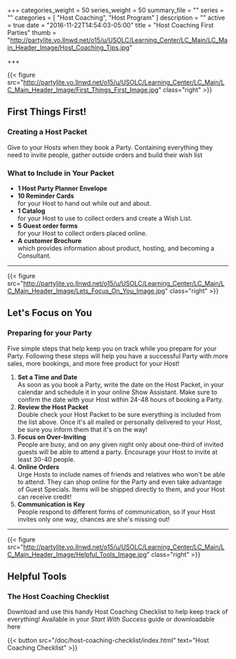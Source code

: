 +++
categories_weight = 50
series_weight = 50
summary_file = ""
series = ""
categories = [
  "Host Coaching",
  "Host Program"
]
description = ""
active = true
date = "2016-11-22T14:54:03-05:00"
title = "Host Coaching First Parties"
thumb = "http://partylite.vo.llnwd.net/o15/u/USOLC/Learning_Center/LC_Main/LC_Main_Header_Image/Host_Coaching_Tips.jpg"

+++

{{< figure src="http://partylite.vo.llnwd.net/o15/u/USOLC/Learning_Center/LC_Main/LC_Main_Header_Image/First_Things_First_Image.jpg" class="right" >}}

First Things First!
-------------------

### Creating a Host Packet
Give to your Hosts when they book a Party. Containing everything they need to invite people, gather outside orders and build their wish list
  
### What to Include in Your Packet
+ **1 Host Party Planner Envelope**
+ **10 Reminder Cards**  
for your Host to hand out while out and about.
+ **1 Catalog**  
for your Host to use to collect orders and create a Wish List.
+ **5 Guest order forms**  
for your Host to collect orders placed online.
+ **A customer Brochure**  
which provides information about product, hosting, and becoming a Consultant.

* * *

{{< figure src="http://partylite.vo.llnwd.net/o15/u/USOLC/Learning_Center/LC_Main/LC_Main_Header_Image/Lets_Focus_On_You_Image.jpg" class="right" >}}

Let's Focus on You
------------------
### Preparing for your Party
Five simple steps that help keep you on track while you prepare for your Party. Following these steps will help you have a successful Party with more sales, more bookings, and more free product for your Host!

1. **Set a Time and Date**  
As soon as you book a Party, write the date on the Host Packet, in your calendar and schedule it in your online Show Assistant. Make sure to confirm the date with your Host within 24-48 hours of booking a Party.
2. **Review the Host Packet**  
Double check your Host Packet to be sure everything is included from the list above. Once it's all mailed or personally delivered to your Host, be sure you inform them that it's on the way!
3. **Focus on Over-Inviting**  
People are busy, and on any given night only about one-third of invited guests will be able to attend a party. Encourage your Host to invite at least 30-40 people.
4. **Online Orders**  
Urge Hosts to include names of friends and relatives who won't be able to attend. They can shop online for the Party and even take advantage of Guest Specials. Items will be shipped directly to them, and your Host can receive credit!
5. **Communication is Key**  
People respond to different forms of communication, so if your Host invites only one way, chances are she's missing out!

* * *

{{< figure src="http://partylite.vo.llnwd.net/o15/u/USOLC/Learning_Center/LC_Main/LC_Main_Header_Image/Helpful_Tools_Image.jpg" class="right" >}}

Helpful Tools
-------------
### The Host Coaching Checklist
Download and use this handy Host Coaching Checklist to help keep track of everything! Available in your _Start With Success_ guide or downloadable here

{{< button src="/doc/host-coaching-checklist/index.html" text="Host Coaching Checklist" >}}
